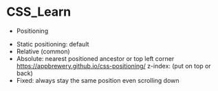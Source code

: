 # CSS_Learn
- Positioning
+ Static positioning: default
+ Relative (common)
+ Absolute: nearest positioned ancestor or top left corner
https://appbrewery.github.io/css-positioning/
z-index: (put on top or back)
+ Fixed: always stay the same position even scrolling down

